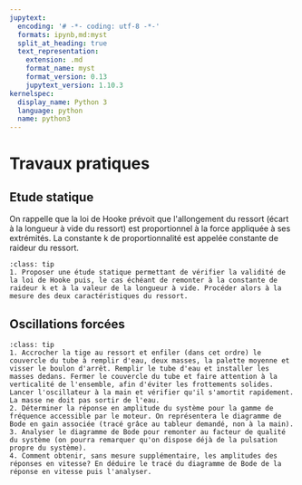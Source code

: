 ```yaml
---
jupytext:
  encoding: '# -*- coding: utf-8 -*-'
  formats: ipynb,md:myst
  split_at_heading: true
  text_representation:
    extension: .md
    format_name: myst
    format_version: 0.13
    jupytext_version: 1.10.3
kernelspec:
  display_name: Python 3
  language: python
  name: python3
---
```


# Travaux pratiques

## Etude statique
On rappelle que la loi de Hooke prévoit que l'allongement du ressort (écart à la longueur à vide du ressort) est proportionnel à la force appliquée à ses extrémités. La constante k de proportionnalité est appelée constante de raideur du ressort.

````{admonition} Manipulatino
:class: tip
1. Proposer une étude statique permettant de vérifier la validité de la loi de Hooke puis, le cas échéant de remonter à la constante de raideur k et à la valeur de la longueur à vide. Procéder alors à la mesure des deux caractéristiques du ressort.
````

## Oscillations forcées

````{admonition} Etude de la réponse fréquentielle
:class: tip
1. Accrocher la tige au ressort et enfiler (dans cet ordre) le couvercle du tube à remplir d'eau, deux masses, la palette moyenne et visser le boulon d'arrêt. Remplir le tube d'eau et installer les masses dedans. Fermer le couvercle du tube et faire attention à la verticalité de l'ensemble, afin d'éviter les frottements solides. Lancer l'oscillateur à la main et vérifier qu'il s'amortit rapidement. La masse ne doit pas sortir de l'eau.
2. Déterminer la réponse en amplitude du système pour la gamme de fréquence accessible par le moteur. On représentera le diagramme de Bode en gain associée (tracé grâce au tableur demandé, non à la main).
3. Analyser le diagramme de Bode pour remonter au facteur de qualité du système (on pourra remarquer qu'on dispose déjà de la pulsation propre du système).
4. Comment obtenir, sans mesure supplémentaire, les amplitudes des réponses en vitesse? En déduire le tracé du diagramme de Bode de la réponse en vitesse puis l'analyser.
````